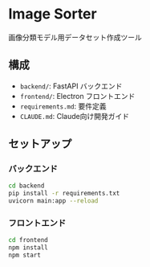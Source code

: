 # Image Sorter

画像分類モデル用データセット作成ツール

## 構成

- `backend/`: FastAPI バックエンド
- `frontend/`: Electron フロントエンド
- `requirements.md`: 要件定義
- `CLAUDE.md`: Claude向け開発ガイド

## セットアップ

### バックエンド
```bash
cd backend
pip install -r requirements.txt
uvicorn main:app --reload
```

### フロントエンド
```bash
cd frontend
npm install
npm start
```
